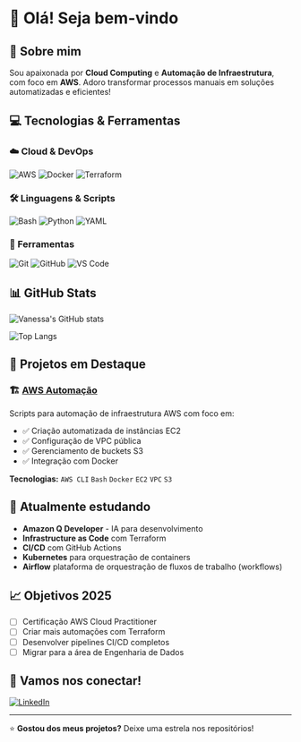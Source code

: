 # 👋 Olá! Seja bem-vindo

## 🚀 Sobre mim
Sou apaixonada por **Cloud Computing** e **Automação de Infraestrutura**, com foco em **AWS**. Adoro transformar processos manuais em soluções automatizadas e eficientes!

## 💻 Tecnologias & Ferramentas

### ☁️ Cloud & DevOps
![AWS](https://img.shields.io/badge/AWS-%23FF9900.svg?style=for-the-badge&logo=amazon-aws&logoColor=white)
![Docker](https://img.shields.io/badge/docker-%230db7ed.svg?style=for-the-badge&logo=docker&logoColor=white)
![Terraform](https://img.shields.io/badge/terraform-%235835CC.svg?style=for-the-badge&logo=terraform&logoColor=white)

### 🛠️ Linguagens & Scripts
![Bash](https://img.shields.io/badge/bash-%23121011.svg?style=for-the-badge&logo=gnu-bash&logoColor=white)
![Python](https://img.shields.io/badge/python-3670A8?style=for-the-badge&logo=python&logoColor=ffdd54)
![YAML](https://img.shields.io/badge/yaml-%23ffffff.svg?style=for-the-badge&logo=yaml&logoColor=151515)

### 🔧 Ferramentas
![Git](https://img.shields.io/badge/git-%23F05033.svg?style=for-the-badge&logo=git&logoColor=white)
![GitHub](https://img.shields.io/badge/github-%23121011.svg?style=for-the-badge&logo=github&logoColor=white)
![VS Code](https://img.shields.io/badge/VS%20Code-0078d4.svg?style=for-the-badge&logo=visual-studio-code&logoColor=white)

## 📊 GitHub Stats

![Vanessa's GitHub stats](https://github-readme-stats.vercel.app/api?username=euvanessa-prado&show_icons=true&theme=radical)

![Top Langs](https://github-readme-stats.vercel.app/api/top-langs/?username=euvanessa-prado&layout=compact&theme=radical)

## 🎯 Projetos em Destaque

### 🏗️ [AWS Automação](https://github.com/euvanessa-prado/amazonq-cli)
Scripts para automação de infraestrutura AWS com foco em:
- ✅ Criação automatizada de instâncias EC2
- ✅ Configuração de VPC pública
- ✅ Gerenciamento de buckets S3
- ✅ Integração com Docker

**Tecnologias:** `AWS CLI` `Bash` `Docker` `EC2` `VPC` `S3`

## 🌱 Atualmente estudando
- **Amazon Q Developer** - IA para desenvolvimento
- **Infrastructure as Code** com Terraform
- **CI/CD** com GitHub Actions
- **Kubernetes** para orquestração de containers
- **Airflow** plataforma de orquestração de fluxos de trabalho (workflows) 

## 📈 Objetivos 2025
- [ ] Certificação AWS Cloud Practitioner
- [ ] Criar mais automações com Terraform
- [ ] Desenvolver pipelines CI/CD completos
- [ ] Migrar para a área de Engenharia de Dados

## 🤝 Vamos nos conectar!

[![LinkedIn](https://img.shields.io/badge/LinkedIn-%230077B5.svg?style=for-the-badge&logo=linkedin&logoColor=white)](https://linkedin.com/in/vanessa.aida)


---

⭐ **Gostou dos meus projetos?** Deixe uma estrela nos repositórios!


<!--
**euvanessa-prado/euvanessa-prado** is a ✨ _special_ ✨ repository because its `README.md` (this file) appears on your GitHub profile.
-->
